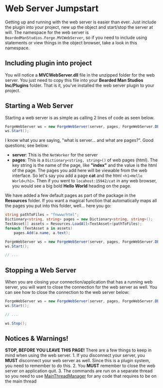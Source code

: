 # Web Server Jumpstart

Getting up and running with the web server is easier than ever. Just include the plugin into your project, new up the object and start/stop the server at will. The namespace for the web server is `BeardedManStudios.Forge.MVCWebServer`, so if you need to include using statements or view things in the object browser, take a look in this namespace.

## Including plugin into project

You will notice a **MVCWebServer.dll** file in the unzipped folder for the web server. You just need to copy this file into your **Bearded Man Studios Inc/Plugins** folder. That is it, you've installed the web server plugin to your project.

## Starting a Web Server

Starting a web server is as simple as calling 2 lines of code as seen below.

```csharp
ForgeWebServer ws = new ForgeWebServer(server, pages, ForgeWebServer.DEFAULT_PORT);
ws.Start();
```

I know what you are saying, "what is server... and what are pages?". Good questions; see below:

* **server**: This is the `NetWorker` for the server
* **pages**: This is a `Dictionary<string, string>()` of web pages \(html\). The key string is the name of the page, like **"index"** and the value is the html of the page. The pages you add here will be viewable from the web interface. So let's say you add a page **cat** and the html `<h1>Hello World</h1>`. Then if you went to `locahost:15942/cat` in any web browser, you would see a big bold **Hello World** heading on the page.

We have added a few default pages as part of the package in the **Resources** folder. If you want a magical function that automatically maps all the pages you put into this folder, well... here you go:

```csharp
string pathToFiles = "fnwww/html";
Dictionary<string, string> pages = new Dictionary<string, string>();
TextAsset[] assets = Resources.LoadAll<TextAsset>(pathToFiles);
foreach (TextAsset a in assets)
    pages.Add(a.name, a.text);

ForgeWebServer ws = new ForgeWebServer(server, pages, ForgeWebServer.DEFAULT_PORT);
ws.Start();

// ...
```

## Stopping a Web Server

When you are closing your connection/application that has a running web server, you will want to close the connection for the web server as well. You can see how to close the connection to the web server below:

```csharp
ForgeWebServer ws = new ForgeWebServer(server, pages, ForgeWebServer.DEFAULT_PORT);
ws.Start();

// ...

ws.Stop();
```

## Notices & Warnings!

**STOP, BEFORE YOU LEAVE THIS PAGE!** There are a few things to keep in mind when using the web server. 1. If you disconnect your server, you **MUST** disconnect your web server as well. Since this is a plugin system, you need to remember to do this. 2. You **MUST** remember to close the web server on application quit. 3. The commands are run on a separate thread so you need to use [MainThreadManager](https://github.com/andreivreja/ForgeNetworkingRemastered/tree/3e106b6d53966d4ac3b3490b277edc6696d12aeb/UnityIntegration/running-unity-specific-code-on-the-main-thread.md) for any code that requires to be on the main thread

